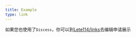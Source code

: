 ```yaml
---
title: Example
type: link
---
```


如果您也使用了`Discess`，你可以到[Lete114/links](https://github.com/Lete114/links/edit/master/Discuss/link.yml)去编辑申请展示